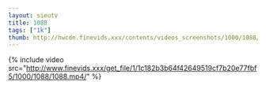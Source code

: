 ```yaml
--- 
layout: sieutv
title: 1088
tags: ["1k"]
thumb: http://hwcdn.finevids.xxx/contents/videos_screenshots/1000/1088/preview.mp4.jpg
---
```

{% include video src="http://www.finevids.xxx/get_file/1/1c182b3b64f42649519cf7b20e77fbf5/1000/1088/1088.mp4/" %} 
